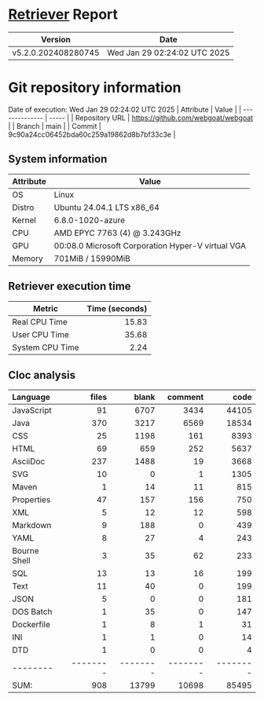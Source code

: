 # [Retriever](https://github.com/PalladioSimulator/Palladio-ReverseEngineering-Retriever) Report
| Version | Date |
| ------- | ---- |
| v5.2.0.202408280745 | Wed Jan 29 02:24:02 UTC 2025 |

# Git repository information
Date of execution: Wed Jan 29 02:24:02 UTC 2025
|    Attribute   | Value |
| -------------- | ----- |
| Repository URL | https://github.com/webgoat/webgoat |
| Branch         | main |
| Commit         | 9c90a24cc06452bda60c259a19862d8b7bf33c3e |


## System information
| Attribute | Value |
| --------- | ----- |
| OS | Linux  |
| Distro | Ubuntu 24.04.1 LTS x86_64  |
| Kernel | 6.8.0-1020-azure  |
| CPU | AMD EPYC 7763 (4) @ 3.243GHz  |
| GPU | 00:08.0 Microsoft Corporation Hyper-V virtual VGA  |
| Memory | 701MiB / 15990MiB  |

## Retriever execution time
| Metric | Time (seconds) |
| --- | ---: |
| Real CPU Time | 15.83 |
| User CPU Time | 35.68 |
| System CPU Time | 2.24 |
<!--
Explainations:
- __Real CPU Time__: actual time the command has run (can be less than total time spent in user and system mode for multi-threaded processes)
- __User CPU Time__: time the command has spent running in user mode
- __System CPU Time__: time the command has spent running in system or kernel mode
-->

## Cloc analysis

Language|files|blank|comment|code
:-------|-------:|-------:|-------:|-------:
JavaScript|91|6707|3434|44105
Java|370|3217|6569|18534
CSS|25|1198|161|8393
HTML|69|659|252|5637
AsciiDoc|237|1488|19|3668
SVG|10|0|1|1305
Maven|1|14|11|815
Properties|47|157|156|750
XML|5|12|12|598
Markdown|9|188|0|439
YAML|8|27|4|243
Bourne Shell|3|35|62|233
SQL|13|13|16|199
Text|11|40|0|199
JSON|5|0|0|181
DOS Batch|1|35|0|147
Dockerfile|1|8|1|31
INI|1|1|0|14
DTD|1|0|0|4
--------|--------|--------|--------|--------
SUM:|908|13799|10698|85495
